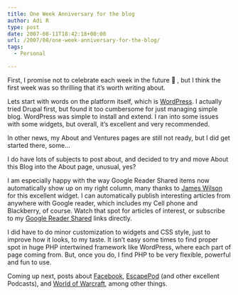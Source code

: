 ```yaml
---
title: One Week Anniversary for the blog
author: Adi R
type: post
date: 2007-08-11T18:42:18+00:00
url: /2007/08/one-week-anniversary-for-the-blog/
tags:
  - Personal

---
```

First, I promise not to celebrate each week in the future 🙂 , but I think the first week was so thrilling that it&#8217;s worth writing about.

Lets start with words on the platform itself, which is <a href="http://www.wordpress.org" target="_blank">WordPress</a>. I actually tried Drupal first, but found it too cumbersome for just managing simple blog. WordPress was simple to install and extend. I ran into some issues with some widgets, but overall, it&#8217;s excellent and very recommended.

In other news, my About and Ventures pages are still not ready, but I did get started there, some&#8230;

I do have lots of subjects to post about, and decided to try and move About this Blog into the About page, unusual, yes?

I am especially happy with the way Google Reader Shared items now automatically show up on my right column, many thanks to <a href="http://nothingoutoftheordinary.com" target="_blank">James Wilson</a> for this excellent widget. I can automatically publish interesting articles from anywhere with Google reader, which includes my Cell phone and Blackberry, of course. Watch that spot for articles of interest, or subscribe to my <a href="http://feeds.feedburner.com/AdisSharedItems" target="_blank">Google Reader Shared</a> links directly.

I did have to do minor customization to widgets and CSS style, just to improve how it looks, to my taste. It isn&#8217;t easy some times to find proper spot in huge PHP intertwined framework like WordPress, where each part of page coming from. But, once you do, I find PHP to be very flexible, powerful and fun to use.

Coming up next, posts about <a href="http://www.facebook.com" target="_blank">Facebook</a>, <a href="http://www.escapepod.org" target="_blank">EscapePod</a> (and other excellent Podcasts), and <a href="http://www.worldofwarcraft.com" target="_blank">World of Warcraft</a>, among other things.